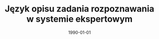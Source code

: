 ---
# Documentation: https://wowchemy.com/docs/managing-content/

title: Język opisu zadania rozpoznawania w systemie ekspertowym
subtitle: ''
summary: ''
authors:
- sas
tags: []
categories: []
date: '1990-01-01'
lastmod: 2022-10-07T05:45:02Z
featured: false
draft: false

# Featured image
# To use, add an image named `featured.jpg/png` to your page's folder.
# Focal points: Smart, Center, TopLeft, Top, TopRight, Left, Right, BottomLeft, Bottom, BottomRight.
image:
  caption: ''
  focal_point: ''
  preview_only: false

# Projects (optional).
#   Associate this post with one or more of your projects.
#   Simply enter your project's folder or file name without extension.
#   E.g. `projects = ["internal-project"]` references `content/project/deep-learning/index.md`.
#   Otherwise, set `projects = []`.
projects: []
publishDate: '2022-10-07T05:45:01.526927Z'
publication_types:
- '1'
abstract: ''
publication: '*Sztuczna inteligencja w zarządzaniu, Warszawa, 24 listopada 1989.*'
---